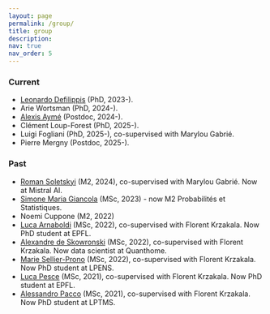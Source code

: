 ```yaml
---
layout: page
permalink: /group/
title: group
description:
nav: true
nav_order: 5
---
```


### Current

- [Leonardo Defilippis](https://scholar.google.com/citations?user=-df-QMIAAAAJ) (PhD, 2023-).
- Arie Wortsman (PhD, 2024-).
- [Alexis Aymé](https://alexisayme.github.io/) (Postdoc, 2024-).
- Clément Loup-Forest (PhD, 2025-).
- Luigi Fogliani (PhD, 2025-), co-supervised with Marylou Gabrié.
- Pierre Mergny (Postdoc, 2025-).

### Past
- [Roman Soletskyi](https://www.linkedin.com/in/romansoletskyi/?originalSubdomain=fr) (M2, 2024), co-supervised with Marylou Gabrié. Now at Mistral AI.
- [Simone Maria Giancola](https://simonegiancola09.github.io/) (MSc, 2023) - now M2 Probabilités et Statistiques.
- Noemi Cuppone (M2, 2022)
- [Luca Arnaboldi](https://people.epfl.ch/luca.arnaboldi?lang=en) (MSc, 2022), co-supervised with Florent Krzakala. Now PhD student at EPFL.
- [Alexandre de Skowronski](https://www.linkedin.com/in/alexdesko/?originalSubdomain=ch) (MSc, 2022), co-supervised with Florent Krzakala. Now data scientist at Quanthome.
- [Marie Sellier-Prono](https://www.lpens.ens.psl.eu/laboratoire/annuaire/?id=1294) (MSc, 2022), co-supervised with Florent Krzakala. Now PhD student at LPENS.
- [Luca Pesce](https://people.epfl.ch/luca.pesce?lang=en) (MSc, 2021), co-supervised with Florent Krzakala. Now PhD student at EPFL.
- [Alessandro Pacco](https://scholar.google.com/citations?user=H5ozprkAAAAJ&hl=it) (MSc, 2021), co-supervised with Florent Krzakala. Now PhD student at LPTMS.
